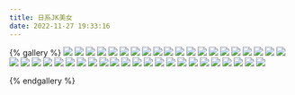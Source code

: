 ```yaml
---
title: 日系JK美女
date: 2022-11-27 19:33:16
---
```



{% gallery %}
![](https://qcloud.app966.cn/img/wallpaper/jk/JK日常vol.013[1].jpg)
![](https://qcloud.app966.cn/img/wallpaper/jk/JK日常vol.013[2].jpg)
![](https://qcloud.app966.cn/img/wallpaper/jk/JK日常vol.013[3].jpg)
![](https://qcloud.app966.cn/img/wallpaper/jk/JK日常vol.013[4].jpg)
![](https://qcloud.app966.cn/img/wallpaper/jk/JK日常vol.013[5].jpg)
![](https://qcloud.app966.cn/img/wallpaper/jk/JK日常vol.013[6].jpg)
![](https://qcloud.app966.cn/img/wallpaper/jk/JK日常vol.013[7].jpg)
![](https://qcloud.app966.cn/img/wallpaper/jk/JK日常vol.013[8].jpg)
![](https://qcloud.app966.cn/img/wallpaper/jk/JK日常vol.013[9].jpg)
![](https://qcloud.app966.cn/img/wallpaper/jk/JK日常vol.013[10].jpg)
![](https://qcloud.app966.cn/img/wallpaper/jk/JK日常vol.013[11].jpg)
![](https://qcloud.app966.cn/img/wallpaper/jk/JK日常vol.013[12].jpg)
![](https://qcloud.app966.cn/img/wallpaper/jk/JK日常vol.013[13].jpg)
![](https://qcloud.app966.cn/img/wallpaper/jk/JK日常vol.013[14].jpg)
![](https://qcloud.app966.cn/img/wallpaper/jk/JK日常vol.013[15].jpg)
![](https://qcloud.app966.cn/img/wallpaper/jk/JK日常vol.013[16].jpg)
![](https://qcloud.app966.cn/img/wallpaper/jk/桔子布丁[1].jpg)
![](https://qcloud.app966.cn/img/wallpaper/jk/桔子布丁[2].jpg)
![](https://qcloud.app966.cn/img/wallpaper/jk/桔子布丁[3].jpg)
![](https://qcloud.app966.cn/img/wallpaper/jk/桔子布丁[4].jpg)
![](https://qcloud.app966.cn/img/wallpaper/jk/桔子布丁[5].jpg)
![](https://qcloud.app966.cn/img/wallpaper/jk/桔子布丁[6].jpg)
![](https://qcloud.app966.cn/img/wallpaper/jk/桔子布丁[7].jpg)
![](https://qcloud.app966.cn/img/wallpaper/jk/桔子布丁[8].jpg)
![](https://qcloud.app966.cn/img/wallpaper/jk/桔子布丁[9].jpg)
![](https://qcloud.app966.cn/img/wallpaper/jk/桔子布丁[10].jpg)
![](https://qcloud.app966.cn/img/wallpaper/jk/桔子布丁[11].jpg)
![](https://qcloud.app966.cn/img/wallpaper/jk/桔子布丁[12].jpg)
![](https://qcloud.app966.cn/img/wallpaper/jk/桔子布丁[13].jpg)
![](https://qcloud.app966.cn/img/wallpaper/jk/桔子布丁[14].jpg)
![](https://qcloud.app966.cn/img/wallpaper/jk/桔子布丁[15].jpg)
![](https://qcloud.app966.cn/img/wallpaper/jk/桔子布丁[16].jpg)
![](https://qcloud.app966.cn/img/wallpaper/jk/桔子布丁[17].jpg)
![](https://qcloud.app966.cn/img/wallpaper/jk/桔子布丁[18].jpg)
![](https://qcloud.app966.cn/img/wallpaper/jk/优等生[1].jpg)
![](https://qcloud.app966.cn/img/wallpaper/jk/优等生[2].jpg)
![](https://qcloud.app966.cn/img/wallpaper/jk/优等生[3].jpg)
![](https://qcloud.app966.cn/img/wallpaper/jk/优等生[4].jpg)
![](https://qcloud.app966.cn/img/wallpaper/jk/优等生[5].jpg)
![](https://qcloud.app966.cn/img/wallpaper/jk/优等生[6].jpg)
![](https://qcloud.app966.cn/img/wallpaper/jk/优等生[7].jpg)
![](https://qcloud.app966.cn/img/wallpaper/jk/优等生[8].jpg)
![](https://qcloud.app966.cn/img/wallpaper/jk/优等生[9].jpg)


{% endgallery %}